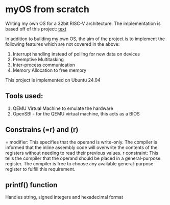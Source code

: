 # myOS from scratch

Writing my own OS for a 32bit RISC-V architecture. The implementation is based off of this project: 
[text](https://operating-system-in-1000-lines.vercel.app/en/)

In addition to building my own OS, the aim of the project is to implement the following features which are not covered in the above:
1) Interrupt handling instead of polling for new data on devices
2) Preemptive Multitasking
3) Inter-process communication
4) Memory Allocation to free memory

This project is implemented on Ubuntu 24.04

## Tools used:

1) QEMU Virtual Machine to emulate the hardware
2) OpenSBI - for the QEMU virtual machine, this acts as a BIOS


## Constrains (=r) and (r)

= modifier: This specifies that the operand is write-only. The compiler is informed that the inline assembly code will overwrite the contents of the registers without needing to read their previous values.
r constraint: This tells the compiler that the operand should be placed in a general-purpose register. The compiler is free to choose any available general-purpose register to fulfill this requirement.

## printf() function
Handles string, signed integers and hexadecimal format
